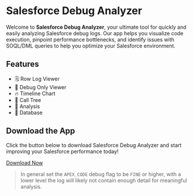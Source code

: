 # Salesforce Debug Analyzer

Welcome to **Salesforce Debug Analyzer**, your ultimate tool for quickly and easily analyzing Salesforce debug logs. Our app helps you visualize code execution, pinpoint performance bottlenecks, and identify issues with SOQL/DML queries to help you optimize your Salesforce environment.

## Features

- 🗒️ Row Log Viewer
- 📝 Debug Only Viewer
- 🔥 Timeline Chart 
- 🌳 Call Tree  
- 🧠 Analysis  
- 💾 Database   


## Download the App

Click the button below to download Salesforce Debug Analyzer and start improving your Salesforce performance today!

[Download Now](https://chromewebstore.google.com/detail/salesforce-debug-analyzer/jebmhhcaiafpcjneboknfkmijegiihoe) 


> In general set the `APEX_CODE` debug flag to be `FINE` or higher, with a lower level the log will likely not contain enough detail for meaningful analysis.

